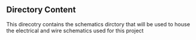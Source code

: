 ## Directory Content

This direcotry contains the schematics dirctory that will be used to house the electrical and wire schematics used for this project
